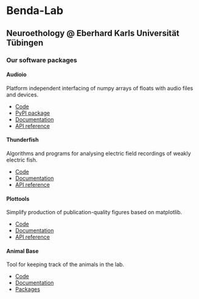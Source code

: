# Benda-Lab

## Neuroethology @ Eberhard Karls Universit&auml;t T&uuml;bingen

### Our software packages


#### Audioio

Platform independent interfacing of numpy arrays of floats with audio
files and devices.

- [Code](https://github.com/bendalab/audioio)
- [PyPI package](https://pypi.org/project/audioio)
- [Documentation](https://bendalab.github.io/audioio)
- [API reference](https://bendalab.github.io/audioio/api)


#### Thunderfish

Algorithms and programs for analysing electric field recordings of
weakly electric fish.

- [Code](https://github.com/bendalab/thunderfish)
- [Documentation](https://bendalab.github.io/thunderfish)
- [API reference](https://bendalab.github.io/thunderfish/api)


#### Plottools

Simplify production of publication-quality figures based on matplotlib.

- [Code](https://github.com/bendalab/plottools)
- [Documentation](https://bendalab.github.io/plottools)
- [API reference](https://bendalab.github.io/plottools/api)


#### Animal Base

Tool for keeping track of the animals in the lab.

- [Code](https://github.com/bendalab/animal_keeping)
- [Documentation](https://bendalab.github.io/animal_keeping)
- [Packages](https://github.com/bendalab/animal_keeping/releases)
